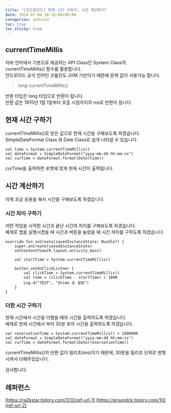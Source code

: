 ```yaml
---
title: "[안드로이드] 현재 시간 구하기, 시간 계산하기"
date: 2019-07-08 18:18:00+09:00
categories: android
toc: true
toc_sticky: true
---
```


## currentTimeMillis

자바 언어에서 기본으로 제공하는 API Class인 System Class의 currentTimeMillis() 함수를 활용합니다.  
안드로이드 공식 언어인 코틀린도 JVM 기반이기 때문에 문제 없이 사용가능 합니다.

> long currentTimeMillis()

반환 타입은 long 타입으로 반환이 됩니다.  
반환 값은 1970년 1월 1일부터 호출 시점까지의 ms로 반환이 됩니다.

## 현재 시간 구하기

currentTimeMillis()로 받은 값으로 현재 시간을 구해보도록 하겠습니다.  
SimpleDateFormat Class 와 Date Class로 쉽게 나타낼 수 있습니다.

```
val time = System.currentTimeMillis()
val dateFormat = SimpleDateFormat("yyyy-mm-dd hh:mm:ss")
val curTime = dateFormat.format(Date(time))
```

curTime을 출력하면 포맷에 맞게 현재 시간이 출력됩니다.

## 시간 계산하기

이제 조금 응용을 해서 시간을 구해보도록 하겠습니다.

### 시간 차이 구하기

어떤 작업을 시작한 시간과 끝난 시간의 차이를 구해보도록 하겠습니다.  
예제로 앱을 실행시켰을 때 시간과 버튼을 눌렀을 때 시간 차이를 구하도록 하겠습니다.

```
override fun onCreate(savedInstanceState: Bundle?) {
    super.onCreate(savedInstanceState)
    setContentView(R.layout.activity_main)

    val startTime = System.currentTimeMillis()

    button.setOnClickListner {
        val clickTime = System.currentTimeMillis()
        val time = (clickTime - startTime) / 1000
        Log.d("TEST", "$time 초 걸림")
    }
}
```

### 더한 시간 구하기

현재 시간에서 시간을 더했을 때의 시간을 출력하도록 하겠습니다.  
예제로 현재 시간에서 부터 30분 후의 시간을 출력하도록 하겠습니다.

```
var reservationTime = System.currentTimeMillis() + 1800000
val dateFormat = SimpleDateFormat("yyyy-mm-dd hh:mm:ss")
val curTime = dateFormat.format(Date(reservationTime))
```

currentTimeMillis()의 반환 값이 밀리초(ms)이기 때문에, 30분을 밀리초 단위로 변형 시켜서 더해주었습니다.

감사합니다.

## 레퍼런스

[https://ra2kstar.tistory.com/123][ref-url-1]
[https://aroundck.tistory.com/10][ref-url-2]

<!-- [ref-url-1]: "https://ra2kstar.tistory.com/123"
[ref-url-2]: "https://aroundck.tistory.com/10" -->

